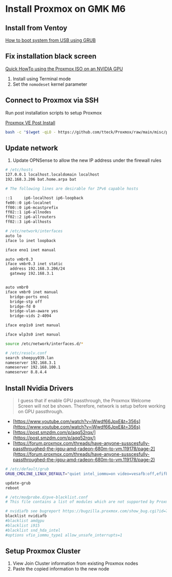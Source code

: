 # Install Proxmox on GMK M6

## Install from Ventoy

[How to boot system from USB using GRUB](https://szymonkrajewski.pl/how-to-boot-system-from-usb-using-grub/)

## Fix installation black screen

[Quick HowTo using the Proxmox ISO on an NVIDIA GPU](https://www.reddit.com/r/Proxmox/comments/nyez25/quick_howto_using_the_proxmox_iso_on_an_nvidia_gpu/)

1. Install using Terminal mode
2. Set the `nomodeset` kernel parameter

## Connect to Proxmox via SSH

Run post installation scripts to setup Proxmox

[Proxmox VE Post Install](https://tteck.github.io/Proxmox/#proxmox-ve-post-install)

```bash
bash -c "$(wget -qLO - https://github.com/tteck/Proxmox/raw/main/misc/post-pve-install.sh)"
```

## Update network

1. Update OPNSense to allow the new IP address under the firewall rules

```bash
# /etc/hosts
127.0.0.1 localhost.localdomain localhost
192.168.3.206 bat.home.arpa bat

# The following lines are desirable for IPv6 capable hosts

::1     ip6-localhost ip6-loopback
fe00::0 ip6-localnet
ff00::0 ip6-mcastprefix
ff02::1 ip6-allnodes
ff02::2 ip6-allrouters
ff02::3 ip6-allhosts
```

```bash
# /etc/network/interfaces
auto lo
iface lo inet loopback

iface eno1 inet manual

auto vmbr0.3
iface vmbr0.3 inet static
  address 192.168.3.206/24
  gateway 192.168.3.1


auto vmbr0
iface vmbr0 inet manual
  bridge-ports eno1
  bridge-stp off
  bridge-fd 0
  bridge-vlan-aware yes
  bridge-vids 2-4094

iface enp1s0 inet manual

iface wlp3s0 inet manual

source /etc/network/interfaces.d/*
```

```bash
# /etc/resolv.conf
search sheepyy039.lan
nameserver 192.168.3.1
nameserver 192.168.100.1
nameserver 8.8.4.4
```

## Install Nvidia Drivers

> I guess that if enable GPU passthrough, the Proxmox Welcome Screen will not be shown. Therefore, network is setup before working on GPU passthrough.

- [https://www.youtube.com/watch?v=iWwdf66JpxE&t=356s](https://www.youtube.com/watch?v=iWwdf66JpxE&t=356s)
- [https://post.smzdm.com/p/aqq52rqx/](https://post.smzdm.com/p/aqq52rqx/)
- [https://forum.proxmox.com/threads/have-anyone-susscesfully-passthroughed-the-igpu-amd-radeon-680m-to-vm.119178/page-2](https://forum.proxmox.com/threads/have-anyone-susscesfully-passthroughed-the-igpu-amd-radeon-680m-to-vm.119178/page-2)

```bash
# /etc/default/grub
GRUB_CMDLINE_LINUX_DEFAULT="quiet intel_iommu=on video=vesafb:off,efifb:off pcie_aces_override=downstream,multifunction nomodeset amd_iommu=on iommu=pt"
```

```bash
update-grub
reboot
```

```bash
# /etc/modprobe.d/pve-blacklist.conf
# This file contains a list of modules which are not supported by Proxmox VE

# nvidiafb see bugreport https://bugzilla.proxmox.com/show_bug.cgi?id=701
blacklist nvidiafb
#blacklist amdgpu
#blacklist i915
#blacklist snd_hda_intel
#options vfio_iommu_type1 allow_unsafe_interrupts=1
```

## Setup Proxmox Cluster

1. View Join Cluster information from existing Proxmox nodes
2. Paste the copied information to the new node
